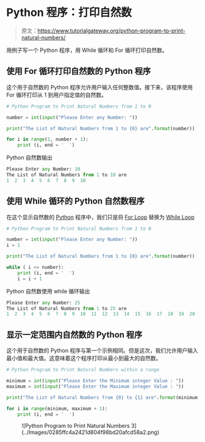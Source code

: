 # Python 程序：打印自然数

> 原文：<https://www.tutorialgateway.org/python-program-to-print-natural-numbers/>

用例子写一个 Python 程序，用 While 循环和 For 循环打印自然数。

## 使用 For 循环打印自然数的 Python 程序

这个用于自然数的 Python 程序允许用户输入任何整数值。接下来，该程序使用 For 循环打印从 1 到用户指定值的自然数。

```py
# Python Program to Print Natural Numbers from 1 to N

number = int(input("Please Enter any Number: "))

print("The List of Natural Numbers from 1 to {0} are".format(number)) 

for i in range(1, number + 1):
    print (i, end = '  ')
```

Python 自然数输出

```py
Please Enter any Number: 10
The List of Natural Numbers from 1 to 10 are
1  2  3  4  5  6  7  8  9  10 
```

## 使用 While 循环的 Python 自然数程序

在这个显示自然数的 [Python](https://www.tutorialgateway.org/python-tutorial/) 程序中，我们只是将 [For Loop](https://www.tutorialgateway.org/python-for-loop/) 替换为 [While Loop](https://www.tutorialgateway.org/python-while-loop/)

```py
# Python Program to Print Natural Numbers from 1 to N

number = int(input("Please Enter any Number: "))
i = 1

print("The List of Natural Numbers from 1 to {0} are".format(number)) 

while ( i <= number):
    print (i, end = '  ')
    i = i + 1
```

Python 自然数使用 while 循环输出

```py
Please Enter any Number: 25
The List of Natural Numbers from 1 to 25 are
1  2  3  4  5  6  7  8  9  10  11  12  13  14  15  16  17  18  19  20  21  22  23  24  25 
```

## 显示一定范围内自然数的 Python 程序

这个用于自然数的 Python 程序与第一个示例相同。但是这次，我们允许用户输入最小值和最大值。这意味着这个程序打印从最小到最大的自然数。

```py
# Python Program to Print Natural Numbers within a range

minimum = int(input("Please Enter the Minimum integer Value : "))
maximum = int(input("Please Enter the Maximum integer Value : "))

print("The List of Natural Numbers from {0} to {1} are".format(minimum, maximum)) 

for i in range(minimum, maximum + 1):
    print (i, end = '  ')
```

<figure class="wp-block-image">![Python Program to Print Natural Numbers 3](../Images/0285ffc4a2421d804f98bd20afcd58a2.png)</figure>